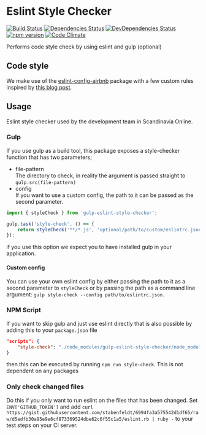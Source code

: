 Eslint Style Checker
===========

[![Build Status](https://travis-ci.org/soldotno/gulp-eslint-style-checker.svg)](https://travis-ci.org/soldotno/gulp-eslint-style-checker.svg)
[![Dependencies Status](https://david-dm.org/soldotno/gulp-eslint-style-checker.svg?style=flat)](https://david-dm.org/soldotno/gulp-eslint-style-checker.svg)
[![DevDependencies Status](https://david-dm.org/soldotno/gulp-eslint-style-checker/dev-status.svg?style=flat)](https://david-dm.org/soldotno/gulp-eslint-style-checker/#info=devDependencies)
[![npm version](https://badge.fury.io/js/gulp-eslint-style-checker.svg)](http://badge.fury.io/js/gulp-eslint-style-checker)
[![Code Climate](https://codeclimate.com/github/soldotno/gulp-eslint-style-checker/badges/gpa.svg)](https://codeclimate.com/github/soldotno/gulp-eslint-style-checker)

Performs code style check by using eslint and gulp (optional)

## Code style
We make use of the [eslint-config-airbnb](https://github.com/airbnb/javascript/tree/master/packages/eslint-config-airbnb) package with a few custom rules inspired by [this blog post](http://blog.javascripting.com/2015/09/07/fine-tuning-airbnbs-eslint-config/).

## Usage 

Eslint style checker used by the development team in Scandinavia Online. 

### Gulp 
If you use gulp as a build tool, this package exposes a style-checker function 
that has two parameters;

* file-pattern  
 The directory to check, in reality the argument is passed straight to `gulp.src(file-pattern)` 
* config  
 If you want to use a custom config, the path to it can be passed as the second parameter.

```js
import { styleCheck } from 'gulp-eslint-style-checker';

gulp.task('style-check', () => {
    return styleCheck('**/*.js', 'optional/path/to/custom/eslintrc.json');
});
```
 if you use this option we expect you to have installed gulp in your application. 

#### Custom config
You can use your own eslint config by either passing the path to it as a second parameter to `styleCheck` or by passing the path as a command line argument: `gulp style-check --config path/to/eslintrc.json`.

### NPM Script 
If you want to skip gulp and just use eslint directly that is also possible by adding this to your `package.json` file 
 
```json
"scripts": {
    "style-check": "./node_modules/gulp-eslint-style-checker/node_modules/.bin/eslint -c ./node_modules/gulp-eslint-style-checker/eslintrc.json **/*.js"
}
```

then this can be executed by running `npm run style-check`. This is not dependent on any packages 

### Only check changed files
Do this if you only want to run eslint on the files that has been changed.
Set `ENV['GITHUB_TOKEN']` and add `curl https://gist.githubusercontent.com/stabenfeldt/6994fa3a575542d1df65/raw/d5edfb30a95e9e6cf873369524dbe62c6f55c1a5/eslint.rb | ruby -` to your test steps on your CI server.

